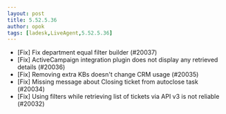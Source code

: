 ```yaml
---
layout: post
title: 5.52.5.36
author: opok
tags: [ladesk,LiveAgent,5.52.5.36]
---
```


- [Fix] Fix department equal filter builder (#20037)
- [Fix] ActiveCampaign integration plugin does not display any retrieved details (#20036)
- [Fix] Removing extra KBs doesn't change CRM usage (#20035)
- [Fix] Missing message about Closing ticket from autoclose task (#20034)
- [Fix] Using filters while retrieving list of tickets via API v3 is not reliable (#20032)
